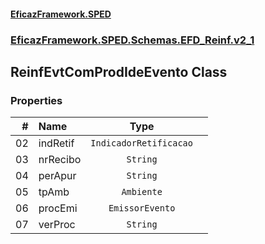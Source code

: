 #### [EficazFramework.SPED](EficazFrameworkSPED.md 'EficazFramework SPED')
### [EficazFramework.SPED.Schemas.EFD_Reinf.v2_1](EficazFramework.SPED.Schemas.EFD_Reinf.v2_1.md 'EficazFramework.SPED.Schemas.EFD_Reinf.v2_1')

## ReinfEvtComProdIdeEvento Class
### Properties

| # | Name | Type | |
| ---: | :--- | :---: | :--- |
| 02 | indRetif | `IndicadorRetificacao` |  |
| 03 | nrRecibo | `String` |  |
| 04 | perApur | `String` |  |
| 05 | tpAmb | `Ambiente` |  |
| 06 | procEmi | `EmissorEvento` |  |
| 07 | verProc | `String` |  |
